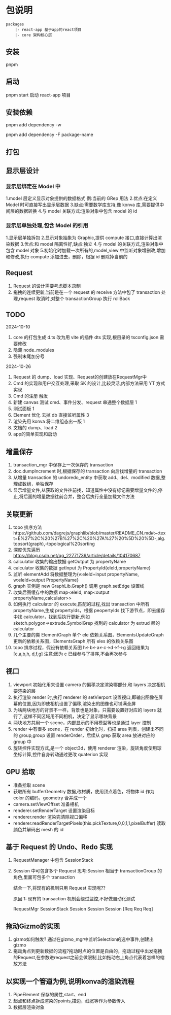 # 包说明

```
packages
    |- react-app 基于app的react项目
    |- core 架构核心层
```

## 安装

pnpm

## 启动

pnpm start 启动 react-app 项目

## 安装依赖

pnpm add dependency -w

pnpm add dependency -F package-name

## 打包

## 显示层设计

### 显示层绑定在 Model 中

1.model 层定义显示对象提供的数据格式 例:当前的 GRep 用法 2.优点:在定义 Model 时可直接写出显示层数据 3.缺点:需要数学库支持,像 konva 库,需要提供中间层的数据转换 4.与 model 关联方式:渲染对象中包含 model 的 id

### 显示层单独处理,包含 Model 的引用

1.显示层单独拆包 2.显示对象抽象为 Graphic,提供 compute 接口,直接计算出渲染数据 3.优点:和 model 隔离性好,缺点:独立 4.与 model 的关联方式,渲染对象中包含 model 对象 5.初始化时加载一次所有的,model_view 中监听对象增删改,增加和修改,执行 compute 添加进去，删除，根据 id 删除掉当前的

## Request

1. Request 的设计需要考虑脚本录制 
2. 拖拽的连续更新,当前是在一个 request 的 receive 方法中包了 transaction 处理,request 取消时,对整个 transactionGroup 执行 rollBack

## TODO

2024-10-10

1. core 的打包生成 d.ts 改为用 vite 的插件 dts 实现,根目录的 tsconfig.json 需要修改
2. 隐藏 node_modules
3. 强制末尾加分号

2024-10-26

1. Request 的 dump、load 实现、Request的创建放在RequestMgr中
2. Cmd 的实现和用户交互处理,采取 SK 的设计,比较灵活,内部方法采用 YT 方式实现
3. Cmd 的注册 触发
4. 新建 canvas 测试 cmd、事件分发、request 串通整个数据层 1
5. 测试面板 1
6. Element 优化 去掉 db 直接监听属性 3
7. 渲染先用 konva 将二维组态出一版 1
8. 文档的 dump、load 2
9. app的简单实现和启动

## 增量保存

1. transaction_mgr 中保存上一次保存的 transaction
2. doc.dumpIncrement 时,根据保存的 transaction 向后找增量的 transaction
3. 从增量 transaction 的 undoredo_entity 中获取 add、del、modified 数据,整理成数组，单独保存
4. 显示增量文件,从获取的文件往前找，知道属性中没有标记需要增量文件的,停止,将后面的增量数据往前合并，整合后执行全量加载文件方法

## 关联更新

1. topo 排序方法https://github.com/dagrejs/graphlib/blob/master/README_CN.md#:~:text=E%27%2C%20%27B%27%2C%20%27A%27%20%5D%20%5D-,alg.topsort(graph),-topological%20sorting
2. 深度优先遍历 https://blog.csdn.net/qq_22771739/article/details/104170687
3. calculator 收集的输出数据 getOutput 为 propertyName
4. calculator 收集的数据 getInput 为 PropertyId{eleId,propertyName}
5. 监听 elementAdd 将数据整理为{v:eleId+input propertyName, w:eleId+output PropertyName}
6. graph 实例是 new GraphLib.Graph() 调用 graph.setEdge 设置线
7. 收集后图缓存中的数据 map<eleId, map<output propertyName,calculator>>
8. 如何执行 calculator 的 execute,匹配的过程,找出 transaction 中所有 propertyName,生成 propertyIds，根据 peopertyIds 找下游节点，即去缓存中找 calculator，找到后执行更新,例如 sketch.polygon=>extrude.SymbolGrep 找到的 calculator 为 extrud 额的 calculator
9. 几个主要的类 ElementGraph 单个 ele 依赖关系图，ElementsUpdateGraph 更新的依赖关系图，ElementsGraph 所有 eles 的依赖关系图
10. topo 排序过程，假设有依赖关系图 h<-b<-a<-c->d->f->g 返回结果为 [c,a,b,h, d,f,g] 注意:因为 c 已经参与了排序,不会再次参与

## 视口

1. viewport 初始化用来设置 camera 的偏移决定渲染哪部分,和 layers 决定相机要渲染的层
2. 执行渲染 render 时,执行 renderer 的 setVierport 设置视口,即输出图像在屏幕的位置,因为即使相机设置了偏移,渲染出的图像也可铺满全屏
3. 为啥两块地方的背景不一样，背景也是对象，只需要设置好对应的 layers 就行了,这样不同区域用不同相机，决定了显示哪块背景
4. 两块地方共用一个 scene，内部显示的不用模型等也是通过 layer 控制
5. render 中有很多 scene，在 render 初始化时，扫描 area 列表，创建出不同的 group,group 设置 renderOrder，后续从 grep 获取 area 放进对应的 group 中
6. 旋转控件实现方式,是一个 object3d，使用 renderer 渲染，旋转角度使用球坐标计算,控件自身转动通过更改 quaterion 实现

## GPU 拾取

-   准备拾取 scene
-   获取所有 bufferGeometry 数据,改材质，使用顶点着色，将物体 id 作为 color 的编码，geometry 合并成一个
-   camera.setViewOffset 准备相机
-   renderer.setRenderTarget 设置渲染目标
-   renderer.render 渲染完清除视口偏移
-   renderer.readRenderTargetPixels(this.pickTexture,0,0,1,1,pixelBuffer) 读取颜色并解码出 mesh 的 id

## 基于 Request 的 Undo、Redo 实现

1. RequestManager 中包含 SessionStack
2. Session 中可包含多个 Request
   思考:Session 相当于 transactionGroup 的角色,里面可包多个 transaction

    结合一下,将现有的机制只用 Request 实现呢??

    原因 1: 现有的 transaction 机制会绕过监控,不好做自动化测试

    RequestMgr
    SessionStack
    Session Session Session
    [Req Req Req]

## 拖动Gizmo的实现
1. gizmo如何触发? 通过在gizmo_mgr中监听Selection的选中事件,创建出gizmo
2. 拖动角点到更新数据的流程?拖动时点的位置是自由的，拖动过程中出发拖拽的Request,在参数进request之前会做限制,比如拖动右上角点代表着怎样的缩放方法


## 以实现一个管道为例,说明konva的渲染流程
1. PipeElement 保存的属性,start、end
2. 起点和终点拆成渲染的points,描边，线宽等作为参数传入
3. 数据层渲染对象